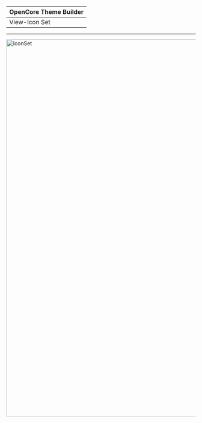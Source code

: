 OpenCore Theme Builder|
:----|
View-Icon Set|

---

<img width="1000" alt="IconSet" src="https://user-images.githubusercontent.com/6248794/223901412-bd92d854-c9d1-42de-942a-ea1f98fe815a.png">
